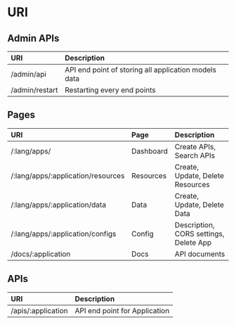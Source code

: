 # URI

## Admin APIs
|URI       |Description|
|:---------|:----------|
|/admin/api|API end point of storing all application models data|
|/admin/restart|Restarting every end points|

## Pages
|URI       |Page      |Description|
|:---------|:---------|:----------|
|/:lang/apps/     |Dashboard | Create APIs, Search APIs|
|/:lang/apps/:application/resources|Resources|Create, Update, Delete Resources|
|/:lang/apps/:application/data|Data|Create, Update, Delete Data|
|/:lang/apps/:application/configs|Config|Description, CORS settings, Delete App|
|/docs/:application|Docs|API documents|

## APIs
|URI       |Description|
|:---------|:----------|
|/apis/:application|API end point for Application|
